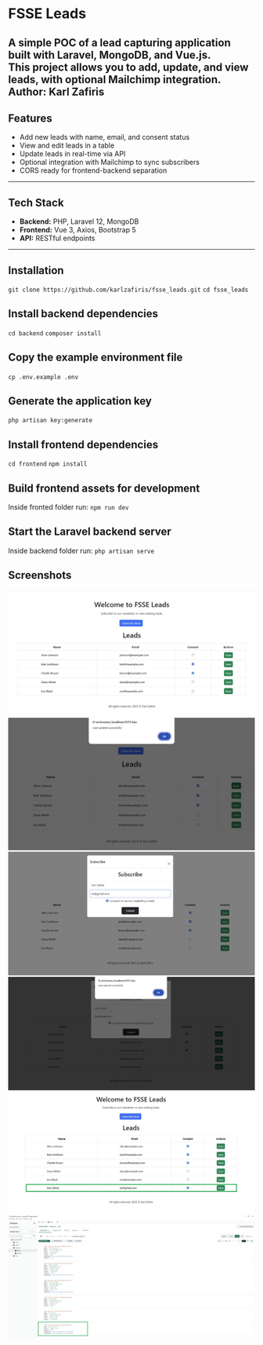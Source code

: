 # FSSE Leads

A simple POC of a lead capturing application built with **Laravel**, **MongoDB**, and **Vue.js**.  
This project allows you to add, update, and view leads, with optional Mailchimp integration.
Author: Karl Zafiris
---

## Features

- Add new leads with name, email, and consent status
- View and edit leads in a table
- Update leads in real-time via API
- Optional integration with Mailchimp to sync subscribers
- CORS ready for frontend-backend separation

---

## Tech Stack

- **Backend:** PHP, Laravel 12, MongoDB
- **Frontend:** Vue 3, Axios, Bootstrap 5
- **API:** RESTful endpoints

---

## Installation
`git clone https://github.com/karlzafiris/fsse_leads.git`
`cd fsse_leads`

## Install backend dependencies
`cd backend`
`composer install`

## Copy the example environment file
`cp .env.example .env`

## Generate the application key
`php artisan key:generate`

## Install frontend dependencies
`cd frontend`
`npm install`

## Build frontend assets for development
Inside fronted folder run:
`npm run dev`

## Start the Laravel backend server
Inside backend folder run:
`php artisan serve`


## Screenshots

![view1](img1.jpg)
![view2](img2.jpg)
![view3](img3.jpg)
![view4](img4.jpg)
![view5](img5.jpg)
![view6](img6.jpg)